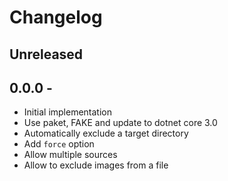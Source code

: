 # Changelog

<!-- There is always Unreleased section on the top. Subsections (Add, Changed, Fix, Removed) should be Add as needed. -->
## Unreleased

## 0.0.0 -
- Initial implementation
- Use paket, FAKE and update to dotnet core 3.0
- Automatically exclude a target directory
- Add `force` option
- Allow multiple sources
- Allow to exclude images from a file
